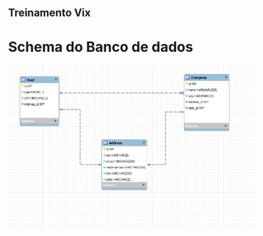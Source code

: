 ## Treinamento Vix

# Schema do Banco de dados
![alt text](https://raw.githubusercontent.com/emepacks/treinamento/main/BDSchema/Captura%20de%20tela%202023-09-04%20142457.png)
